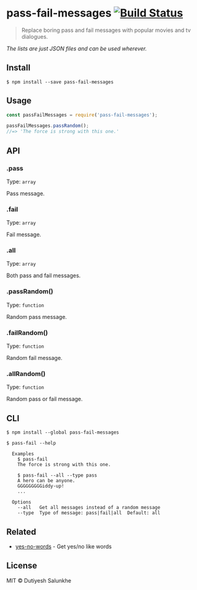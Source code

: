 # pass-fail-messages [![Build Status](https://travis-ci.org/dutiyesh/pass-fail-messages.svg?branch=master)](https://travis-ci.org/dutiyesh/pass-fail-messages)

> Replace boring pass and fail messages with popular movies and tv dialogues.

*The lists are just JSON files and can be used wherever.*


## Install

```
$ npm install --save pass-fail-messages
```


## Usage

```js
const passFailMessages = require('pass-fail-messages');

passFailMessages.passRandom();
//=> 'The force is strong with this one.'
```


## API

### .pass

Type: `array`

Pass message.

### .fail

Type: `array`

Fail message.

### .all

Type: `array`

Both pass and fail messages.

### .passRandom()

Type: `function`

Random pass message.

### .failRandom()

Type: `function`

Random fail message.

### .allRandom()

Type: `function`

Random pass or fail message.


## CLI

```
$ npm install --global pass-fail-messages
```

```
$ pass-fail --help

  Examples
    $ pass-fail
    The force is strong with this one.

    $ pass-fail --all --type pass
    A hero can be anyone.
    GGGGGGGGGiddy-up!
    ...

  Options
    --all   Get all messages instead of a random message
    --type  Type of message: pass|fail|all  Default: all
```


## Related

- [yes-no-words](https://github.com/sindresorhus/yes-no-words) - Get yes/no like words


## License

MIT © Dutiyesh Salunkhe
